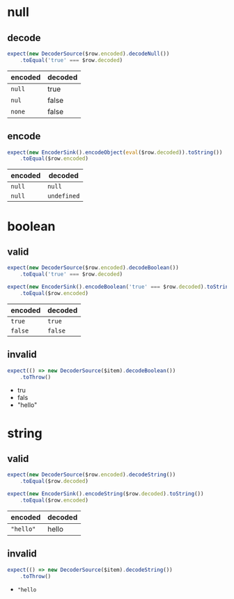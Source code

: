 # null

## decode

```typescript
expect(new DecoderSource($row.encoded).decodeNull())
    .toEqual('true' === $row.decoded)
```

| encoded | decoded |
| ------ | ----- |
| `null` | true  |
| `nul`  | false |
| `none` | false |

## encode

```typescript
expect(new EncoderSink().encodeObject(eval($row.decoded)).toString())
    .toEqual($row.encoded)
```

| encoded | decoded |
| ------ | ----- |
| `null` | `null` |
| `null` | `undefined` |

# boolean

## valid

```typescript
expect(new DecoderSource($row.encoded).decodeBoolean())
	.toEqual('true' === $row.decoded)
```

```typescript
expect(new EncoderSink().encodeBoolean('true' === $row.decoded).toString())
    .toEqual($row.encoded)
```

| encoded  | decoded |
|:--------|:------|
| `true`  | `true`  |
| `false` | `false` |

## invalid

```typescript
expect(() => new DecoderSource($item).decodeBoolean())
	.toThrow()
```

* tru
* fals
* "hello"

# string

## valid

```typescript
expect(new DecoderSource($row.encoded).decodeString())
	.toEqual($row.decoded)
```

```typescript
expect(new EncoderSink().encodeString($row.decoded).toString())
	.toEqual($row.encoded)
```

| encoded | decoded |
| --- | --- |
| `"hello"` | hello |

## invalid


```typescript
expect(() => new DecoderSource($item).decodeString())
	.toThrow()
```

* `"hello`